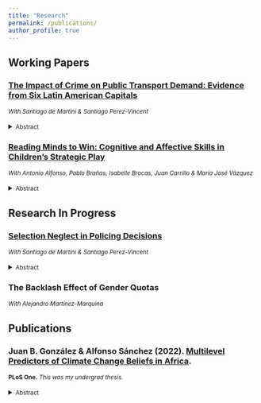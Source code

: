 ```yaml
---
title: "Research"
permalink: /publications/
author_profile: true
---
```


## Working Papers  
### [**The Impact of Crime on Public Transport Demand: Evidence from Six Latin American Capitals**](files/DGP_CrimePublicTransport.pdf)  
<small>*With Santiago de Martini & Santiago Perez-Vincent*  </small>
<details><summary><small>Abstract</small></summary><small>
<p style="text-align: justify;">Public urban transportation systems are essential for reducing emissions from private transport and mitigating climate change. However, in regions with high crime rates like Latin America, fear of crime in public transport might limit these efforts. This paper studies the impact of crime on public transport demand across six Latin American capitals. A total of 5,160 participants complete three experiments to quantify the impact of crime on public transport choices and policy preferences. We first estimate the willingness to pay for crime abatement on public transport and find that users place a premium of 51% of current fares on safer transport. The high value users place on safety affects their demand for public transport through two channels. Higher crime rates directly reduce the appeal of public transport, hindering the substitution from private options. Crime also reduces the price elasticity of demand for public transport, making subsidies less effective to increase ridership. Taken together, these results show that crime acts as a negative externality on environmental outcomes by affecting the use of public transportation. In fact, participants don’t perceive a trade-off between crime and emissions abatement: we find that higher crime perceptions doesn’t crowd out support from green policies. These results show the environmental externalities of crime through public transport demand, and highlight the need to consider safety in transportation policy.</p>
</small></details>


### [**Reading Minds to Win: Cognitive and Affective Skills in Children’s Strategic Play**](files/tomKids.pdf)  
<small>*With Antonio Alfonso, Pablo Brañas, Isabelle Brocas, Juan Carrillo & María José Vázquez*  </small>
<details><summary><small>Abstract</small></summary><small>
<p style="text-align: justify;">Do children use information to their own advantage? Is this ability related to emotional intelligence? To answer these questions, we conduct a large lab-in-the-field experiment with 1662 participants from 8 to 18 years old who play a game with two-sided private information. We show that participants of all ages understand the fundamental relationship between action and private information. The ability to select payoff-enhancing strategies steadily increases with age but the capacity to recognize subtle variations in incentives triggered by changes in game structure remains elusive even for individuals at their peak cognitive capacity. Remarkably, participants of all ages who have heightened emotional intelligence exhibit a greater tendency to anticipate the behavior of others, best respond to them and, consequently, achieve higher payoffs. The paper thus reveals a strong, robust connection between aective and cognitive theory of mind in young populations. It also highlights the importance of empathic skills for decision making.</p>
</small></details>


## Research In Progress

### [**Selection Neglect in Policing Decisions**](files/GDP_AllCopsAreBayesian.pdf)  
<small>*With Santiago de Martini & Santiago Perez-Vincent*  </small>
<details><summary><small>Abstract</small></summary><small>
<p style="text-align: justify;"> Police officers exhibit wide racial disparities when predicting which individuals are more likely to commit a crime. We show this pattern of statistical discrimination can be partially explained by common cognitive biases that distort how officers analyze crime data. This paper focuses on two of these biases: not accounting for the fact that crime data is not a representative sample (selection neglect) and exaggerating differences in criminality across groups (representativeness). We model police inference as a decision maker who infers the type of an individual who belongs to a specific group, when the decision maker only has information about a group-specific prior and an individual signal. In particular, we focus on how representativeness can distort such priors and how selection neglect distorts the perception of the signal. We design a novel framed field experiment to evaluate the predictions of the model and estimate these biases at the individual level, having police officers from across Latin America as participants. Finally, we study whether there is an association between these biases and discrimination of minorities by studying the correlation between the estimated biases and an Implicit Association Test. </p>
</small></details>

### **The Backlash Effect of Gender Quotas**
<small>*With Alejandro Martínez-Marquina*  </small>


## Publications 
### Juan B. González & Alfonso Sánchez (2022). [Multilevel Predictors of Climate Change Beliefs in Africa](https://doi.org/10.1371/journal.pone.0266387). 
<small>**PLoS One.** *This was my undergrad thesis.*  </small>
<details><summary><small>Abstract</small></summary><small>
<p style="text-align: justify;"> Although Africa is the most vulnerable region to climate change, little research has focused on how climate change is perceived by Africans. Using random forest methodology, we analyze survey and climate data from second-order political boundaries to explore what predicts climate change beliefs in Africa. We include five different dimensions of climate change beliefs: climate change awareness, belief in anthropogenic climate change, risk perception, the need to stop climate change, and self-efficacy. Based on these criteria we identify five key results: (1) climate change in Africa is largely perceived through its negative impacts on agriculture; (2) actual changes in local climate conditions are related to climate change beliefs; (3) authoritarian and intolerant ideologies are associated to less climate change awareness, and a diminished risk perception and belief that it must be stopped; (4) women are less likely to be aware of climate change, and (5) not speaking French, English or Portuguese is linked to a hindered understanding of climate beliefs. Our combined results can help policy makers better understand the need to jointly consider the multilevel complexities of individual beliefs and hydroclimatic data for the development of more accurate adaptation and mitigation strategies to combat the impacts of climate change in Africa.</p>
</small></details>
